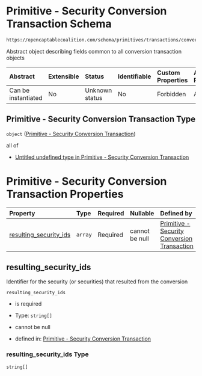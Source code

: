 # Primitive - Security Conversion Transaction Schema

```txt
https://opencaptablecoalition.com/schema/primitives/transactions/conversion/base_conversion
```

Abstract object describing fields common to all conversion transaction objects

| Abstract            | Extensible | Status         | Identifiable | Custom Properties | Additional Properties | Access Restrictions | Defined In                                                                                                                      |
| :------------------ | :--------- | :------------- | :----------- | :---------------- | :-------------------- | :------------------ | :------------------------------------------------------------------------------------------------------------------------------ |
| Can be instantiated | No         | Unknown status | No           | Forbidden         | Allowed               | none                | [BaseConversion.schema.json](../../schema/primitives/transactions/conversion/BaseConversion.schema.json "open original schema") |

## Primitive - Security Conversion Transaction Type

`object` ([Primitive - Security Conversion Transaction](baseconversion.md))

all of

*   [Untitled undefined type in Primitive - Security Conversion Transaction](baseconversion-allof-0.md "check type definition")

# Primitive - Security Conversion Transaction Properties

| Property                                          | Type    | Required | Nullable       | Defined by                                                                                                                                                                                                                                                     |
| :------------------------------------------------ | :------ | :------- | :------------- | :------------------------------------------------------------------------------------------------------------------------------------------------------------------------------------------------------------------------------------------------------------- |
| [resulting_security_ids](#resulting_security_ids) | `array` | Required | cannot be null | [Primitive - Security Conversion Transaction](baseconversion-properties-security-conversion---resulting-security-id-array.md "https://opencaptablecoalition.com/schema/primitives/transactions/conversion/base_conversion#/properties/resulting_security_ids") |

## resulting_security_ids

Identifier for the security (or securities) that resulted from the conversion

`resulting_security_ids`

*   is required

*   Type: `string[]`

*   cannot be null

*   defined in: [Primitive - Security Conversion Transaction](baseconversion-properties-security-conversion---resulting-security-id-array.md "https://opencaptablecoalition.com/schema/primitives/transactions/conversion/base_conversion#/properties/resulting_security_ids")

### resulting_security_ids Type

`string[]`
